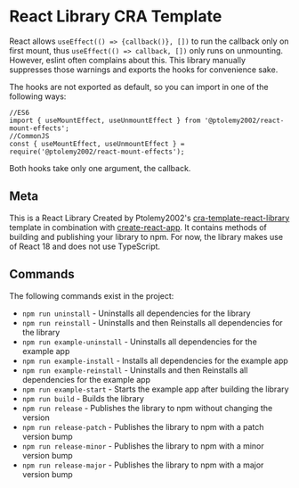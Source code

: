 # React Library CRA Template
React allows `useEffect(() => {callback()}, [])` to run the callback only on first mount, thus `useEffect(() => callback, [])` only runs on unmounting. However, eslint often complains about this. This library manually suppresses those warnings and exports the hooks for convenience sake.

The hooks are not exported as default, so you can import in one of the following ways:
```
//ES6
import { useMountEffect, useUnmountEffect } from '@ptolemy2002/react-mount-effects';
//CommonJS
const { useMountEffect, useUnmountEffect } = require('@ptolemy2002/react-mount-effects');
```

Both hooks take only one argument, the callback.

## Meta
This is a React Library Created by Ptolemy2002's [cra-template-react-library](https://www.npmjs.com/package/@ptolemy2002/cra-template-react-library) template in combination with [create-react-app](https://www.npmjs.com/package/create-react-app). It contains methods of building and publishing your library to npm.
For now, the library makes use of React 18 and does not use TypeScript.

## Commands
The following commands exist in the project:

- `npm run uninstall` - Uninstalls all dependencies for the library
- `npm run reinstall` - Uninstalls and then Reinstalls all dependencies for the library
- `npm run example-uninstall` - Uninstalls all dependencies for the example app
- `npm run example-install` - Installs all dependencies for the example app
- `npm run example-reinstall` - Uninstalls and then Reinstalls all dependencies for the example app
- `npm run example-start` - Starts the example app after building the library
- `npm run build` - Builds the library
- `npm run release` - Publishes the library to npm without changing the version
- `npm run release-patch` - Publishes the library to npm with a patch version bump
- `npm run release-minor` - Publishes the library to npm with a minor version bump
- `npm run release-major` - Publishes the library to npm with a major version bump